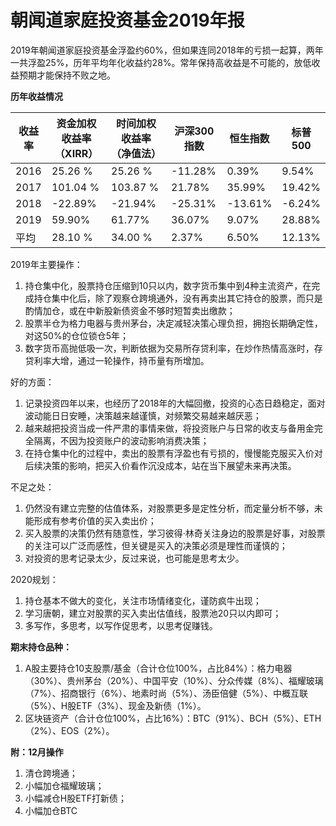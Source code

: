 # 朝闻道家庭投资基金2019年报

2019年朝闻道家庭投资基金浮盈约60%，但如果连同2018年的亏损一起算，两年一共浮盈25%，历年平均年化收益约28%。常年保持高收益是不可能的，放低收益预期才能保持不败之地。

**历年收益情况**

| 收益率 | 资金加权收益率（XIRR） | 时间加权收益率（净值法） | 沪深300指数 | 恒生指数 | 标普500 |
| ------ | ---------------------- | ------------------------ | ----------- | -------- | ------- |
| 2016   | 25.26 %                | 25.26 %                  | -11.28%     | 0.39%    | 9.54%   |
| 2017   | 101.04 %               | 103.87 %                 | 21.78%      | 35.99%   | 19.42%  |
| 2018   | -22.89%                | -21.94%                  | -25.31%     | -13.61%  | -6.24%  |
| 2019   | 59.90%                 | 61.77%                   | 36.07%      | 9.07%    | 28.88%  |
| 平均   | 28.10 %                | 34.00 %                  | 2.37%       | 6.50%    | 12.13%  |

2019年主要操作：

1. 持仓集中化，股票持仓压缩到10只以内，数字货币集中到4种主流资产，在完成持仓集中化后，除了观察仓跨境通外，没有再卖出其它持仓的股票，而只是酌情加仓，或在中新股新债资金不够时短暂卖出缴款；
2. 股票半仓为格力电器与贵州茅台，决定减轻决策心理负担，拥抱长期确定性，对这50%的仓位锁仓5年；
3. 数字货币高抛低吸一次，判断依据为交易所存贷利率，在炒作热情高涨时，存贷利率大增，通过一轮操作，持币量有所增加。

好的方面：

1. 记录投资四年以来，也经历了2018年的大幅回撤，投资的心态日趋稳定，面对波动能日日安睡，决策越来越谨慎，对频繁交易越来越厌恶；
2. 越来越把投资当成一件严肃的事情来做，将投资账户与日常的收支与备用金完全隔离，不因为投资账户的波动影响消费决策；
3. 在持仓集中化的过程中，卖出的股票有浮盈也有亏损的，慢慢能克服买入价对后续决策的影响，把买入价看作沉没成本，站在当下展望未来再决策。

不足之处：

1. 仍然没有建立完整的估值体系，对股票更多是定性分析，而定量分析不够，未能形成有参考价值的买入卖出价；
2. 买入股票的决策仍然有随意性，学习彼得·林奇关注身边的股票是好事，对股票的关注可以广泛而感性，但关键是买入的决策必须是理性而谨慎的；
3. 对投资的思考记录太少，反过来说，也可能是思考太少。

2020规划：

1. 持仓基本不做大的变化，关注市场情绪变化，谨防疯牛出现；
2. 学习唐朝，建立对股票的买入卖出估值线，股票池20只以内即可；
3. 多写作，多思考，以写作促思考，以思考促赚钱。

**期末持仓品种：**

1. A股主要持仓10支股票/基金（合计仓位100%，占比84%）：格力电器（30%）、贵州茅台（20%）、中国平安（10%）、分众传媒（8%）、福耀玻璃（7%）、招商银行（6%）、地素时尚（5%）、汤臣倍健（5%）、中概互联（5%）、H股ETF（3%）、现金及新债（1%）。
2. 区块链资产（合计仓位100%，占比16%）：BTC（91%）、BCH（5%）、ETH（2%）、EOS（2%）。

**附：12月操作**

1. 清仓跨境通；
2. 小幅加仓福耀玻璃；
3. 小幅减仓H股ETF打新债；
4. 小幅加仓BTC


